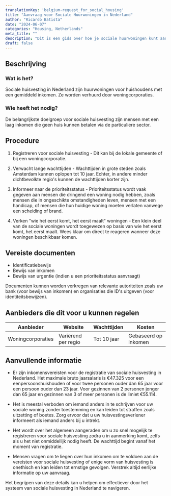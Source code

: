 ```yaml
---
translationKey: 'belgium-request_for_social_housing'
title: "Aanvraag voor Sociale Huurwoningen in Nederland"
author: "Ricardo Batista"
date: "2024-06-07"
categories: "Housing, Netherlands"
meta_title: ""
description: "Dit is een gids over hoe je sociale huurwoningen kunt aanvragen in Nederland."
draft: false
---
```


## Beschrijving
### Wat is het?
Sociale huisvesting in Nederland zijn huurwoningen voor huishoudens met een gemiddeld inkomen. Ze worden verhuurd door woningcorporaties.

### Wie heeft het nodig?
De belangrijkste doelgroep voor sociale huisvesting zijn mensen met een laag inkomen die geen huis kunnen betalen via de particuliere sector.

## Procedure

1. Registreren voor sociale huisvesting - Dit kan bij de lokale gemeente of bij een woningcorporatie.

2. Verwacht lange wachttijden - Wachttijden in grote steden zoals Amsterdam kunnen oplopen tot 10 jaar. Echter, in andere minder dichtbevolkte regio's kunnen de wachttijden korter zijn.

3. Informeer naar de prioriteitsstatus - Prioriteitsstatus wordt vaak gegeven aan mensen die dringend een woning nodig hebben, zoals mensen die in ongeschikte omstandigheden leven, mensen met een handicap, of mensen die hun huidige woning moeten verlaten vanwege een scheiding of brand.

4. Verken "wie het eerst komt, het eerst maalt" woningen - Een klein deel van de sociale woningen wordt toegewezen op basis van wie het eerst komt, het eerst maalt. Wees klaar om direct te reageren wanneer deze woningen beschikbaar komen.

## Vereiste documenten

- Identificatiebewijs
- Bewijs van inkomen
- Bewijs van urgentie (indien u een prioriteitsstatus aanvraagt)

Documenten kunnen worden verkregen van relevante autoriteiten zoals uw bank (voor bewijs van inkomen) en organisaties die ID's uitgeven (voor identiteitsbewijzen).

## Aanbieders die dit voor u kunnen regelen

| Aanbieder | Website | Wachttijden | Kosten |
| --- | --- | --- | --- |
| Woningcorporaties | Variërend per regio | Tot 10 jaar | Gebaseerd op inkomen |

## Aanvullende informatie

* Er zijn inkomensvereisten voor de registratie van sociale huisvesting in Nederland. Het maximale bruto jaarsalaris is €47.325 voor een eenpersoonshuishouden of voor twee personen ouder dan 65 jaar voor een persoon ouder dan 23 jaar. Voor gezinnen van 2 personen jonger dan 65 jaar en gezinnen van 3 of meer personen is de limiet €55.114.

* Het is meestal verboden om iemand anders in te schrijven voor uw sociale woning zonder toestemming en kan leiden tot straffen zoals uitzetting of boetes. Zorg ervoor dat u uw huisvestingsverlener informeert als iemand anders bij u intrekt.

* Het wordt over het algemeen aangeraden om u zo snel mogelijk te registreren voor sociale huisvesting zodra u in aanmerking komt, zelfs als u het niet onmiddellijk nodig heeft. De wachttijd begint vanaf het moment van registratie.

* Mensen vragen om te liegen over hun inkomen om te voldoen aan de vereisten voor sociale huisvesting of enige vorm van huisvesting is onethisch en kan leiden tot ernstige gevolgen. Verstrek altijd eerlijke informatie op uw aanvraag.

Het begrijpen van deze details kan u helpen om effectiever door het systeem van sociale huisvesting in Nederland te navigeren.
